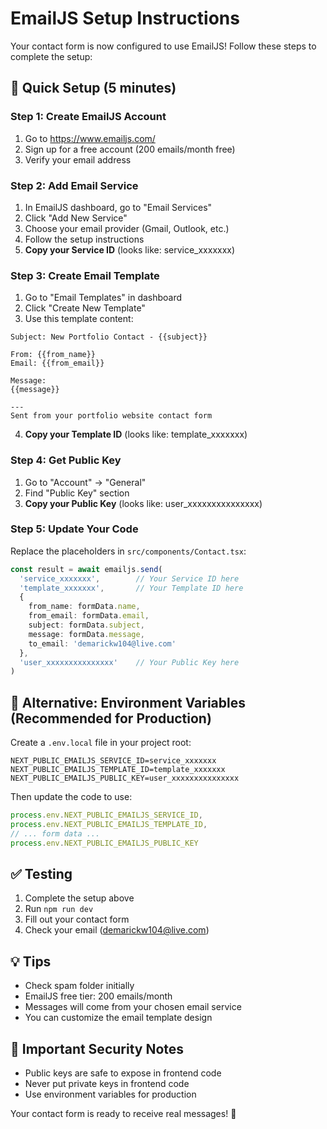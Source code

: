 # EmailJS Setup Instructions

Your contact form is now configured to use EmailJS! Follow these steps to complete the setup:

## 🚀 Quick Setup (5 minutes)

### Step 1: Create EmailJS Account
1. Go to https://www.emailjs.com/
2. Sign up for a free account (200 emails/month free)
3. Verify your email address

### Step 2: Add Email Service
1. In EmailJS dashboard, go to "Email Services"
2. Click "Add New Service"
3. Choose your email provider (Gmail, Outlook, etc.)
4. Follow the setup instructions
5. **Copy your Service ID** (looks like: service_xxxxxxx)

### Step 3: Create Email Template
1. Go to "Email Templates" in dashboard
2. Click "Create New Template"
3. Use this template content:

```
Subject: New Portfolio Contact - {{subject}}

From: {{from_name}}
Email: {{from_email}}

Message:
{{message}}

---
Sent from your portfolio website contact form
```

4. **Copy your Template ID** (looks like: template_xxxxxxx)

### Step 4: Get Public Key
1. Go to "Account" → "General"
2. Find "Public Key" section
3. **Copy your Public Key** (looks like: user_xxxxxxxxxxxxxxx)

### Step 5: Update Your Code
Replace the placeholders in `src/components/Contact.tsx`:

```typescript
const result = await emailjs.send(
  'service_xxxxxxx',        // Your Service ID here
  'template_xxxxxxx',       // Your Template ID here
  {
    from_name: formData.name,
    from_email: formData.email,
    subject: formData.subject,
    message: formData.message,
    to_email: 'demarickw104@live.com'
  },
  'user_xxxxxxxxxxxxxxx'    // Your Public Key here
)
```

## 🔧 Alternative: Environment Variables (Recommended for Production)

Create a `.env.local` file in your project root:

```env
NEXT_PUBLIC_EMAILJS_SERVICE_ID=service_xxxxxxx
NEXT_PUBLIC_EMAILJS_TEMPLATE_ID=template_xxxxxxx
NEXT_PUBLIC_EMAILJS_PUBLIC_KEY=user_xxxxxxxxxxxxxxx
```

Then update the code to use:
```typescript
process.env.NEXT_PUBLIC_EMAILJS_SERVICE_ID,
process.env.NEXT_PUBLIC_EMAILJS_TEMPLATE_ID,
// ... form data ...
process.env.NEXT_PUBLIC_EMAILJS_PUBLIC_KEY
```

## ✅ Testing
1. Complete the setup above
2. Run `npm run dev`
3. Fill out your contact form
4. Check your email (demarickw104@live.com)

## 💡 Tips
- Check spam folder initially
- EmailJS free tier: 200 emails/month
- Messages will come from your chosen email service
- You can customize the email template design

## 🚨 Important Security Notes
- Public keys are safe to expose in frontend code
- Never put private keys in frontend code
- Use environment variables for production

Your contact form is ready to receive real messages! 📧